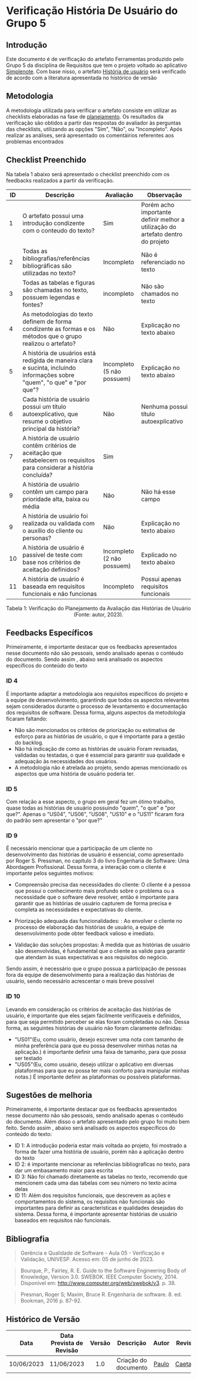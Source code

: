 # Verificação História De Usuário do Grupo 5

## Introdução
Este documento é de verificação do artefato Ferramentas produzido pelo Grupo 5 da disciplina de Requisitos que tem o projeto voltado ao aplicativo [Simplenote](https://requisitos-de-software.github.io/2023.1-Simplenote/). Com base nisso, o artefato [História de usuário](https://requisitos-de-software.github.io/2023.1-Simplenote/modelagem/agil/User_story/)  será verificado de acordo com a literatura apresentada no histórico de versão


## Metodologia 

A metodologia utilizada para verificar o artefato consiste em utilizar as checklists elaboradas na fase de [planejamento](../Ponto4/Planejamento_verificacao_ponto4.md). Os resultados da verificação são obtidos a partir das respostas do avaliador às perguntas das checklists, utilizando as opções "Sim", "Não", ou "Incompleto". Após realizar as análises, será apresentado os comentáirios referentes aos problemas encontrados

## Checklist Preenchido

Na tabela 1 abaixo será apresentado o checklist preenchido com os feedbacks realizados a partir da verificação.


| ID | Descrição | Avaliação |Observação|
|----|----------------------------------------------------------------------------------------------------------|----------|-------------|
| 1 | O artefato possui uma introdução condizente com o conteudo do texto? | Sim |Porém acho importante definir melhor a utilização do artefato dentro do projeto |
| 2 | Todas as bibliografias/referências bibliográficas são utilizadas no texto? | Incompleto | Não é referenciado no texto| 
| 3 | Todas as tabelas e figuras são chamadas no texto, possuem legendas e fontes? | incompleto|Não são chamados no texto |
| 4 | As metodologias do texto definem de forma condizente  as formas e os métodos que o grupo realizou o artefato? | Não | Explicação no texto abaixo |
| 5 | A história de usuários está redigida de maneira clara e sucinta, incluindo informações sobre "quem", "o que" e "por que"? | Incompleto (5 não possuem) | Explicação no texto abaixo|
| 6 |Cada história de usuário possui um título autoexplicativo, que resume o objetivo principal da história? | Não  |Nenhuma possui título autoexplicativo|
| 7 | A história de usuário contêm critérios de aceitação que estabelecem os requisitos para considerar a história concluída? | Sim | |
| 9 | A história de usuário contêm um campo para prioridade alta, baixa ou média | Não | Não há esse campo|
| 9 |A história de usuário foi realizada ou validada com o auxílio do cliente ou personas? | Não | Explicação no texto abaixo|
| 10 | A história de usuário é passível de teste com base nos critérios de aceitação definidos? | Incompleto (2 não possuem) |Explicado no texto abaixo |
| 11 | A história de usuário é baseada em  requisitos funcionais e não funcionas | Incompleto | Possui apenas requisitos funcionais|


<center>

Tabela 1: Verificação do Planejamento da Avaliação das Histórias de Usuário (Fonte: autor, 2023).

</center>

## Feedbacks Específicos

Primeiramente, é importante destacar que os feedbacks apresentados nesse documento não são pessoais, sendo analisado apenas o contéudo do documento. Sendo assim , abaixo será analisado os aspectos específicos do conteúdo do texto

### ID 4
É importante adaptar a metodologia aos requisitos específicos do projeto e à equipe de desenvolvimento, garantindo que todos os aspectos relevantes sejam considerados durante o processo de levantamento e documentação dos requisitos de software. Dessa forma, alguns aspectos da metodologia ficaram faltando:

- Não são mencionados os critérios de priorização ou estimativa de esforço para as histórias de usuário, o que é importante para a gestão do backlog.
- Não há indicação de como as histórias de usuário Foram revisadas, validadas ou testadas, o que é essencial para garantir sua qualidade e adequação às necessidades dos usuários.
- A metodologia não é atrelada ao projeto, sendo apenas mencionado os aspectos que uma história de usuário poderia ter.

### ID 5
Com relação a esse aspecto, o grupo em geral fez um ótimo trabalho, quase todas as histórias de usuário possuindo  "quem", "o que" e "por que?". Apenas o "US04", "US06", "US08", "US10" e o "US11" ficaram fora do padrão sem apresentar o "por que?"

### ID 9
É necessário mencionar que a participação de um cliente no desenvolvimento das histórias de usuário é essencial, como apresentado por Roger S. Pressman, no capitulo 3 do livro Engenharia de Software: Uma Abordagem Profissional. Dessa forma, a interação com o cliente é importante pelos seguintes motivos:

- Compreensão precisa das necessidades do cliente: O cliente é a pessoa que possui o conhecimento mais profundo sobre o problema ou a necessidade que o software deve resolver, então é importante para garantir que as histórias de usuário capturem de forma precisa e completa as necessidades e expectativas do cliente.

- Priorização adequada das funcionalidades: : Ao envolver o cliente no processo de elaboração das histórias de usuário, a equipe de desenvolvimento pode obter feedback valioso e imediato.
- Validação das soluções propostas:
À medida que as histórias de usuário são desenvolvidas, é fundamental que o cliente as valide para garantir que atendam às suas expectativas e aos requisitos do negócio. 

Sendo assim, é necessário que o grupo possua a participação de pessoas fora da equipe de desenvolvimento para a realização das histórias de usuário, sendo necessário acrescentar o mais breve possível

### ID 10

Levando em consideração os critérios de aceitação das histórias de usuário, é importante que eles sejam fácilmente verificaveis e definidos, para que seja permitido perceber se elas foram completadas ou não.
Dessa forma, as seguintes histórias de usuário não foram claramente definidas:
- "US01"(Eu, como usuário, desejo escrever uma nota com tamanho de minha preferência para que eu possa desenvolver minhas notas na aplicação.) é importante definir uma faixa de tamanho, para que possa ser testado
- "US05"(Eu, como usuário, desejo utilizar o aplicativo em diversas plataformas para que eu possa ter mais conforto para manipular minhas notas.)  É importante definir as plataformas ou possíveis plataformas.


## Sugestões de melhoria

Primeiramente, é importante destacar que os feedbacks apresentados nesse documento não são pessoais, sendo analisado apenas o contéudo do documento. Além disso o artefato apresentado pelo grupo foi muito bem feito.
 Sendo assim , abaixo será analisado os aspectos específicos do conteúdo do texto:
 
 - ID 1: A introdução poderia estar mais voltada ao projeto, foi mostrado a forma de fazer uma história de usuário, porém não a aplicação dentro do texto
 - ID 2: é importante mencionar as referências bibliograficas no texto, para dar um embasamento maior para  escrita
 - ID 3: Não foi chamado  diretamente as tabelas no texto, recomendo que mencionem cada uma das tabelas com seu número no texto acima delas
 - ID 11: Além dos requisitos funcionais, que descrevem as ações e comportamentos do sistema, os requisitos não funcionais são importantes para definir as características e qualidades desejadas do sistema. Dessa forma, é importante apresentar histórias de usuário baseados em requisitos não funcionais.



## Bibliografia
>Gerência e Qualidade de Software - Aula 05 - Verificação e Validação, UNIVESP. Acesso em: 05 de junho de 2023.

>Bourque, P., Fairley, R. E. Guide to the Software Engineering Body of Knowledge, Version 3.0. SWEBOK. IEEE Computer Society, 2014. Disponível em: http://www.computer.org/web/swebok/v3. p. 38.

>Presman, Roger S; Maxim, Bruce R. Engenharia de software. 8. ed. Bookman, 2016 p. 87-92.

## Histórico de Versão
| Data | Data Prevista de Revisão | Versão | Descrição | Autor | Revisor |
| :--------: | :----------------------: | :----: | :------------------: | :----------------------------------------------------------------------------------------------------------------------------------: | :---------------------------------: |
| 10/06/2023 | 11/06/2023 | 1.0 | Criação do documento | [Paulo](https://github.com/PauloVictorFS) | [Caetano](https://github.com/caeslucio)|